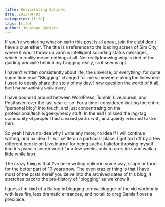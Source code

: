 ```yaml
---
title: Reticulating Splines
date: 2013-08-03
categories: [life]
tags: [life]
author: Jonathan Beckett
---
```


If you're wondering what on earth this post is all about, join the clubI don't have a clue either. The title is a reference to the loading screen of Sim City, where it would throw up various intelligent sounding status messages, which in reality meant nothing at all. Not really knowing why is kind of the guiding principle behind my blogging really, so it seems apt.

I haven't written consistently about life, the universe, or everything, for quite some time now. "Blogging" changed for me somewhere along the linewhere I used to openly share the story of my day, I now question the worth of it all, but I never entirely walk away.

I have bounced around between WordPress, Tumblr, LiveJournal, and Posthaven over the last year or so. For a time I considered kicking the entire "personal blog" into touch, and just concentrating on the professional/techie/geeky/nerdy stuff. In the end I missed the rag-tag community of people I had crossed paths with, and quietly returned to the fold.

So yeah I have no idea why I write any more, no idea if I will continue writing, and no idea if I will settle on a particular place. I got told off by a few different people on LiveJournal for being such a flakefor throwing myself into it's pseudo secret world for a few weeks, only to up-sticks and walk a little while later.

The crazy thing is that I've been writing online in some way, shape or form for the better part of 10 years now. The even crazier thing is that I have most of the posts hereif you delve into the archived dates of this blog, it stretches back to the pre-history of "blogging" as we know it.

I guess I'm kind of a Balrog in blogging termsa blogger of the old worldonly with less fire, less dramatic entrances, and no tail to drag Gandalf over a precipice.